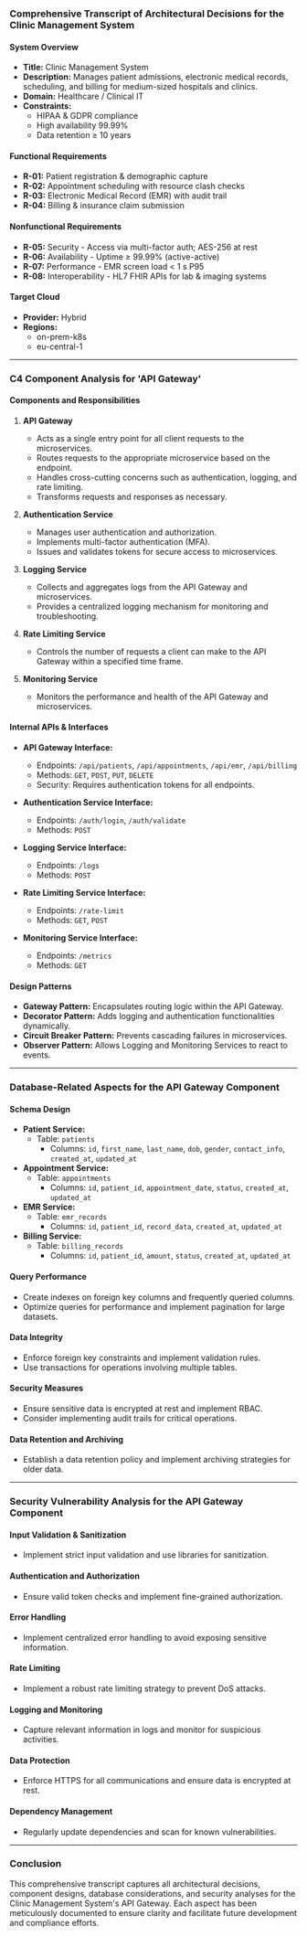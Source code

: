 ### Comprehensive Transcript of Architectural Decisions for the Clinic Management System

#### System Overview
- **Title:** Clinic Management System
- **Description:** Manages patient admissions, electronic medical records, scheduling, and billing for medium-sized hospitals and clinics.
- **Domain:** Healthcare / Clinical IT
- **Constraints:**
  - HIPAA & GDPR compliance
  - High availability 99.99%
  - Data retention ≥ 10 years

#### Functional Requirements
- **R-01:** Patient registration & demographic capture
- **R-02:** Appointment scheduling with resource clash checks
- **R-03:** Electronic Medical Record (EMR) with audit trail
- **R-04:** Billing & insurance claim submission

#### Nonfunctional Requirements
- **R-05:** Security - Access via multi-factor auth; AES-256 at rest
- **R-06:** Availability - Uptime ≥ 99.99% (active-active)
- **R-07:** Performance - EMR screen load < 1 s P95
- **R-08:** Interoperability - HL7 FHIR APIs for lab & imaging systems

#### Target Cloud
- **Provider:** Hybrid
- **Regions:**
  - on-prem-k8s
  - eu-central-1

---

### C4 Component Analysis for 'API Gateway'

#### Components and Responsibilities
1. **API Gateway**
   - Acts as a single entry point for all client requests to the microservices.
   - Routes requests to the appropriate microservice based on the endpoint.
   - Handles cross-cutting concerns such as authentication, logging, and rate limiting.
   - Transforms requests and responses as necessary.

2. **Authentication Service**
   - Manages user authentication and authorization.
   - Implements multi-factor authentication (MFA).
   - Issues and validates tokens for secure access to microservices.

3. **Logging Service**
   - Collects and aggregates logs from the API Gateway and microservices.
   - Provides a centralized logging mechanism for monitoring and troubleshooting.

4. **Rate Limiting Service**
   - Controls the number of requests a client can make to the API Gateway within a specified time frame.

5. **Monitoring Service**
   - Monitors the performance and health of the API Gateway and microservices.

#### Internal APIs & Interfaces
- **API Gateway Interface:**
  - Endpoints: `/api/patients`, `/api/appointments`, `/api/emr`, `/api/billing`
  - Methods: `GET`, `POST`, `PUT`, `DELETE`
  - Security: Requires authentication tokens for all endpoints.

- **Authentication Service Interface:**
  - Endpoints: `/auth/login`, `/auth/validate`
  - Methods: `POST`

- **Logging Service Interface:**
  - Endpoints: `/logs`
  - Methods: `POST`

- **Rate Limiting Service Interface:**
  - Endpoints: `/rate-limit`
  - Methods: `GET`, `POST`

- **Monitoring Service Interface:**
  - Endpoints: `/metrics`
  - Methods: `GET`

#### Design Patterns
- **Gateway Pattern:** Encapsulates routing logic within the API Gateway.
- **Decorator Pattern:** Adds logging and authentication functionalities dynamically.
- **Circuit Breaker Pattern:** Prevents cascading failures in microservices.
- **Observer Pattern:** Allows Logging and Monitoring Services to react to events.

---

### Database-Related Aspects for the API Gateway Component

#### Schema Design
- **Patient Service:**
  - Table: `patients`
    - Columns: `id`, `first_name`, `last_name`, `dob`, `gender`, `contact_info`, `created_at`, `updated_at`
- **Appointment Service:**
  - Table: `appointments`
    - Columns: `id`, `patient_id`, `appointment_date`, `status`, `created_at`, `updated_at`
- **EMR Service:**
  - Table: `emr_records`
    - Columns: `id`, `patient_id`, `record_data`, `created_at`, `updated_at`
- **Billing Service:**
  - Table: `billing_records`
    - Columns: `id`, `patient_id`, `amount`, `status`, `created_at`, `updated_at`

#### Query Performance
- Create indexes on foreign key columns and frequently queried columns.
- Optimize queries for performance and implement pagination for large datasets.

#### Data Integrity
- Enforce foreign key constraints and implement validation rules.
- Use transactions for operations involving multiple tables.

#### Security Measures
- Ensure sensitive data is encrypted at rest and implement RBAC.
- Consider implementing audit trails for critical operations.

#### Data Retention and Archiving
- Establish a data retention policy and implement archiving strategies for older data.

---

### Security Vulnerability Analysis for the API Gateway Component

#### Input Validation & Sanitization
- Implement strict input validation and use libraries for sanitization.

#### Authentication and Authorization
- Ensure valid token checks and implement fine-grained authorization.

#### Error Handling
- Implement centralized error handling to avoid exposing sensitive information.

#### Rate Limiting
- Implement a robust rate limiting strategy to prevent DoS attacks.

#### Logging and Monitoring
- Capture relevant information in logs and monitor for suspicious activities.

#### Data Protection
- Enforce HTTPS for all communications and ensure data is encrypted at rest.

#### Dependency Management
- Regularly update dependencies and scan for known vulnerabilities.

---

### Conclusion
This comprehensive transcript captures all architectural decisions, component designs, database considerations, and security analyses for the Clinic Management System's API Gateway. Each aspect has been meticulously documented to ensure clarity and facilitate future development and compliance efforts.